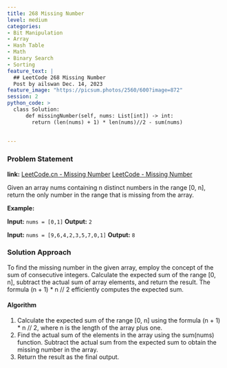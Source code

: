 ```yaml
---
title: 268 Missing Number
level: medium
categories:
- Bit Manipulation
- Array
- Hash Table
- Math
- Binary Search
- Sorting
feature_text: |
  ## LeetCode 268 Missing Number
  Post by ailswan Dec. 14, 2023
feature_image: "https://picsum.photos/2560/600?image=872"
session: 2
python_code: >
  class Solution:
      def missingNumber(self, nums: List[int]) -> int:
        return (len(nums) + 1) * len(nums)//2 - sum(nums)
      
         
---
```


### Problem Statement
**link:**
[LeetCode.cn - Missing Number](https://leetcode.cn/problems/missing-number/)
[LeetCode - Missing Number](https://leetcode.com/problems/missing-number/)

 
Given an array nums containing n distinct numbers in the range [0, n], return the only number in the range that is missing from the array.

 
**Example:**

**Input:** `nums = [0,1]`
**Output:** `2`
 
**Input:** `nums = [9,6,4,2,3,5,7,0,1]`
**Output:** `8`

### Solution Approach
To find the missing number in the given array, employ the concept of the sum of consecutive integers. Calculate the expected sum of the range [0, n], subtract the actual sum of array elements, and return the result. The formula (n + 1) * n // 2 efficiently computes the expected sum.

#### Algorithm
1. Calculate the expected sum of the range [0, n] using the formula (n + 1) * n // 2, where n is the length of the array plus one.
2. Find the actual sum of the elements in the array using the sum(nums) function.
Subtract the actual sum from the expected sum to obtain the missing number in the array.
3. Return the result as the final output.